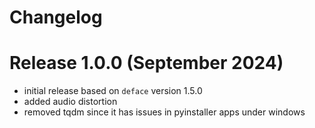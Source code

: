 # Changelog

# Release 1.0.0 (September 2024)

- initial release based on `deface` version 1.5.0
- added audio distortion
- removed tqdm since it has issues in pyinstaller apps under windows
